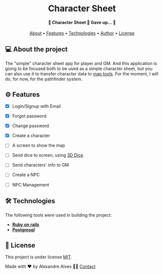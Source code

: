 <h1 align="center">
	Character Sheet
</h1>

<h4 align="center"> 
	🚧  Character Sheet 🎲 Gave up... 🚧
</h4>

<p align="center">
 <a href="#-about-the-project">About</a> •
 <a href="#-features">Features</a> •
 <a href="#-technologies">Technologies</a> • 
 <a href="#-author">Author</a> • 
 <a href="#user-content--license">License</a>
</p>


## 💻 About the project

The "simple" character sheet app for player and GM.
And this application is going to be focused both to be used as a simple character sheet, but you can also use it to transfer character data to [map tools](https://github.com/RPTools/maptool).
For the moment, I will do, for now, for the pathfinder system.


## ⚙️ Features

- [X] Login/Signup with Email
- [X] Forgot password
- [X] Change password
- [X] Create a character
- [ ] A screen to show the map
- [ ] Send dice to screen, using [3D Dice](https://github.com/3d-dice/dice-box)
- [ ] Send characters' info to GM
- [ ] Create a NPC
- [ ] NPC Management


## 🛠 Technologies

The following tools were used in building the project:

-   **[Ruby on rails](https://rubyonrails.org/)**
-   **[Postgresql](https://www.postgresql.org/)**

## 📝 License

This project is under license [MIT](./LICENSE).

Made with ❤️ by Alexandre Alves 👋🏽 [Contact](https://www.linkedin.com/in/alexandre-dos-santos-alves-707921206/)
